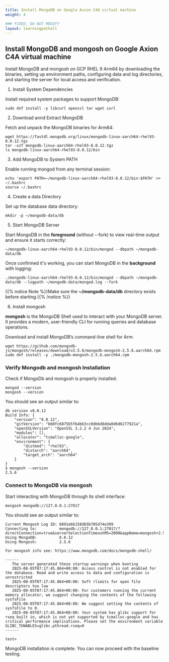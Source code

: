 ```yaml
---
title: Install MongoDB on Google Axion C4A virtual machine
weight: 4

### FIXED, DO NOT MODIFY
layout: learningpathall
---
```



## Install MongoDB and mongosh on Google Axion C4A virtual machine

Install MongoDB and mongosh on GCP RHEL 9 Arm64 by downloading the binaries, setting up environment paths, configuring data and log directories, and starting the server for local access and verification.

1. Install System Dependencies

Install required system packages to support MongoDB:
```console
sudo dnf install -y libcurl openssl tar wget curl
```

2. Download annd Extract MongoDB

Fetch and unpack the MongoDB binaries for Arm64:
```console
wget https://fastdl.mongodb.org/linux/mongodb-linux-aarch64-rhel93-8.0.12.tgz
tar -xzf mongodb-linux-aarch64-rhel93-8.0.12.tgz
ls mongodb-linux-aarch64-rhel93-8.0.12/bin
```

3. Add MongoDB to System PATH

Enable running mongod from any terminal session:
```console
echo 'export PATH=~/mongodb-linux-aarch64-rhel93-8.0.12/bin:$PATH' >> ~/.bashrc
source ~/.bashrc
```

4. Create a data Directory

Set up the database data directory:
```console
mkdir -p ~/mongodb-data/db
```

5. Start MongoDB Server 

Start MongoDB in the **foreground** (without --fork) to view real-time output and ensure it starts correctly:
```console
~/mongodb-linux-aarch64-rhel93-8.0.12/bin/mongod --dbpath ~/mongodb-data/db
```
Once confirmed it's working, you can start MongoDB in the **background** with logging:
```console
./mongodb-linux-aarch64-rhel93-8.0.12/bin/mongod --dbpath ~/mongodb-data/db --logpath ~/mongodb-data/mongod.log --fork
```
{{% notice Note %}}Make sure the **~/mongodb-data/db** directory exists before starting.{{% /notice %}}

6. Install mongosh

**mongosh** is the MongoDB Shell used to interact with your MongoDB server. It provides a modern, user-friendly CLI for running queries and database operations.

Download and install MongoDB’s command-line shell for Arm:
```console
wget https://github.com/mongodb-js/mongosh/releases/download/v2.5.6/mongodb-mongosh-2.5.6.aarch64.rpm
sudo dnf install -y ./mongodb-mongosh-2.5.6.aarch64.rpm
```
### Verify Mongodb and mongosh Installation

Check if MongoDb and mongosh is properly installed:
```console
mongod --version
mongosh --version
```
You should see an output similar to: 
```output
db version v8.0.12
Build Info: {
    "version": "8.0.12",
    "gitVersion": "b60fc6875b5fb4b63cc0dbbd8dda0d6d6277921a",
    "openSSLVersion": "OpenSSL 3.2.2 4 Jun 2024",
    "modules": [],
    "allocator": "tcmalloc-google",
    "environment": {
        "distmod": "rhel93",
        "distarch": "aarch64",
        "target_arch": "aarch64"
    }
}
$ mongosh --version
2.5.6
```

### Connect to MongoDB via mongosh

Start interacting with MongoDB through its shell interface:
```console
mongosh mongodb://127.0.0.1:27017
```
You should see an output similar to: 
```output
Current Mongosh Log ID: 6891ebb158db5b705d74e399
Connecting to:          mongodb://127.0.0.1:27017/?directConnection=true&serverSelectionTimeoutMS=2000&appName=mongosh+2.5.6
Using MongoDB:          8.0.12
Using Mongosh:          2.5.6

For mongosh info see: https://www.mongodb.com/docs/mongodb-shell/

------
   The server generated these startup warnings when booting
   2025-08-05T07:17:45.864+00:00: Access control is not enabled for the database. Read and write access to data and configuration is unrestricted
   2025-08-05T07:17:45.864+00:00: Soft rlimits for open file descriptors too low
   2025-08-05T07:17:45.864+00:00: For customers running the current memory allocator, we suggest changing the contents of the following sysfsFile
   2025-08-05T07:17:45.864+00:00: We suggest setting the contents of sysfsFile to 0.
   2025-08-05T07:17:45.864+00:00: Your system has glibc support for rseq built in, which is not yet supported by tcmalloc-google and has critical performance implications. Please set the environment variable GLIBC_TUNABLES=glibc.pthread.rseq=0
------

test>
```

MongoDB installation is complete. You can now proceed with the baseline testing.
